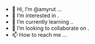- 👋 Hi, I’m @amyrut ...
- 👀 I’m interested in .
- 🌱 I’m currently learning ..
- 💞️ I’m looking to collaborate on .
- 📫 How to reach me ...

<!---
amyrut/amyrut is a ✨ special ✨ repository because its `README.md` (this file) appears on your GitHub profile.
You can click the Preview link to take a look at your changes.
--->
